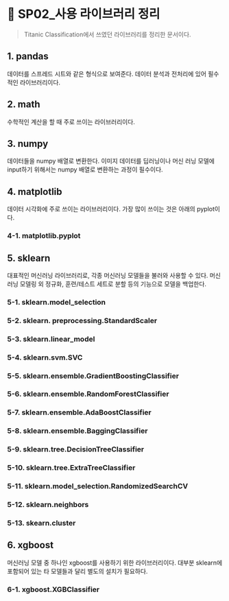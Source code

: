 # :bookmark: SP02_사용 라이브러리 정리

> Titanic Classification에서 쓰였던 라이브러리를 정리한 문서이다.

## 1. pandas

데이터를 스프레드 시트와 같은 형식으로 보여준다. 데이터 분석과 전처리에 있어 필수적인 라이브러리이다. 

## 2. math

수학적인 계산을 할 때 주로 쓰이는 라이브러리이다.

## 3. numpy 

데이터들을 numpy 배열로 변환한다. 이미지 데이터를 딥러닝이나 머신 러닝 모델에 input하기 위해서는 numpy 배열로 변환하는 과정이 필수이다.

## 4. matplotlib

데이터 시각화에 주로 쓰이는 라이브러리이다. 가장 많이 쓰이는 것은 아래의 pyplot이다.

### 4-1. matplotlib.pyplot



## 5. sklearn

대표적인 머신러닝 라이브러리로, 각종 머신러닝 모델들을 불러와 사용할 수 있다. 머신러닝 모델링 외 정규화, 훈련/테스트 세트로 분할 등의 기능으로 모델을 백업한다.

### 5-1. sklearn.model_selection

### 5-2. sklearn. preprocessing.StandardScaler

### 5-3. sklearn.linear_model

### 5-4. sklearn.svm.SVC

### 5-5. sklearn.ensemble.GradientBoostingClassifier

### 5-6. sklearn.ensemble.RandomForestClassifier

### 5-7. sklearn.ensemble.AdaBoostClassifier

### 5-8. sklearn.ensemble.BaggingClassifier

### 5-9. sklearn.tree.DecisionTreeClassifier

### 5-10. sklearn.tree.ExtraTreeClassifier

### 5-11. sklearn.model_selection.RandomizedSearchCV

### 5-12. sklearn.neighbors

### 5-13. skearn.cluster



## 6. xgboost

머신러닝 모델 중 하나인 xgboost를 사용하기 위한 라이브러리이다. 대부분 sklearn에 포함되어 있는 타 모델들과 달리 별도의 설치가 필요하다. 

### 6-1. xgboost.XGBClassifier


